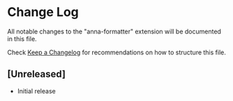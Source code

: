 # Change Log

All notable changes to the "anna-formatter" extension will be documented in this file.

Check [Keep a Changelog](http://keepachangelog.com/) for recommendations on how to structure this file.

## [Unreleased]

- Initial release
